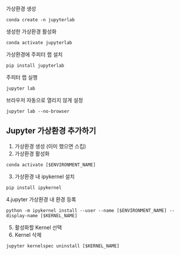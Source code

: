 가상환경 생성 
```
conda create -n jupyterlab 
```

생성한 가상환경 활성화
```
conda activate jupyterlab
```

가상환경에 주피터 랩 설치
```
pip install jupyterlab
```

주피터 랩 실행
```
jupyter lab 
```

브라우저 자동으로 열리지 않게 설정
```
jupyter lab --no-browser
```

## Jupyter 가상환경 추가하기
1. 가상환경 생성 (이미 했으면 스킵)
2. 가상환경 활성화 
```
conda activate [$ENVIRONMENT_NAME]
```
3. 가상환경 내 ipykernel 설치
```
pip install ipykernel 
```
4.jupyter 가상환경 내 환경 등록
```
python -m ipykernel install --user --name [$ENVIRONMENT_NAME] --display-name [$KERNEL_NAME]
```
5. 활성화할 Kernel 선택
6. Kernel 삭제
```
jupyter kernelspec uninstall [$KERNEL_NAME]
